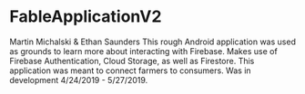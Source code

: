 # FableApplicationV2
Martin Michalski & Ethan Saunders
This rough Android application was used as grounds to learn more about interacting with Firebase. Makes use of Firebase Authentication, Cloud Storage, as well as Firestore. This application was meant to connect farmers to consumers. Was in development 4/24/2019 - 5/27/2019.
